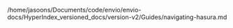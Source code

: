 /home/jasoons/Documents/code/envio/envio-docs/HyperIndex_versioned_docs/version-v2/Guides/navigating-hasura.md